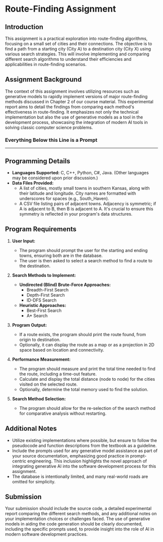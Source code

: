# Route-Finding Assignment

## Introduction

This assignment is a practical exploration into route-finding algorithms, focusing on a small set of cities and their connections. The objective is to find a path from a starting city (City A) to a destination city (City X) using various search strategies. This will involve implementing and comparing different search algorithms to understand their efficiencies and applicabilities in route-finding scenarios.

## Assignment Background

The context of this assignment involves utilizing resources such as generative models to rapidly implement versions of major route-finding methods discussed in Chapter 2 of our course material. This experimental report aims to detail the findings from comparing each method's effectiveness in route-finding. It emphasizes not only the technical implementation but also the use of generative models as a tool in the development process, showcasing the integration of modern AI tools in solving classic computer science problems.


### Everything Below this Line is a Prompt ###
-------------------------------------------
## Programming Details

- **Languages Supported:** C, C++, Python, C#, Java. (Other languages may be considered upon prior discussion.)
- **Data Files Provided:**
  - A list of cities, mostly small towns in southern Kansas, along with their latitude and longitude. City names are formatted with underscores for spaces (e.g., South_Haven).
  - A CSV file listing pairs of adjacent towns. Adjacency is symmetric; if A is adjacent to B, then B is adjacent to A. It's crucial to ensure this symmetry is reflected in your program's data structures.

## Program Requirements

1. **User Input:**
   - The program should prompt the user for the starting and ending towns, ensuring both are in the database.
   - The user is then asked to select a search method to find a route to the destination.

2. **Search Methods to Implement:**
   - **Undirected (Blind) Brute-Force Approaches:**
     - Breadth-First Search
     - Depth-First Search
     - ID-DFS Search
   - **Heuristic Approaches:**
     - Best-First Search
     - A* Search

3. **Program Output:**
   - If a route exists, the program should print the route found, from origin to destination.
   - Optionally, it can display the route as a map or as a projection in 2D space based on location and connectivity.

4. **Performance Measurement:**
   - The program should measure and print the total time needed to find the route, including a time-out feature.
   - Calculate and display the total distance (node to node) for the cities visited on the selected route.
   - Optionally, determine the total memory used to find the solution.

5. **Search Method Selection:**
   - The program should allow for the re-selection of the search method for comparative analysis without restarting.

## Additional Notes

- Utilize existing implementations where possible, but ensure to follow the pseudocode and function descriptions from the textbook as a guideline.
- Include the prompts used for any generative model assistance as part of your source documentation, emphasizing good practice in prompt-centric engineering. This inclusion highlights the novel approach of integrating generative AI into the software development process for this assignment.
- The database is intentionally limited, and many real-world roads are omitted for simplicity.

## Submission

Your submission should include the source code, a detailed experimental report comparing the different search methods, and any additional notes on your implementation choices or challenges faced. The use of generative models in aiding the code generation should be clearly documented, including the specific prompts used, to provide insight into the role of AI in modern software development practices.

